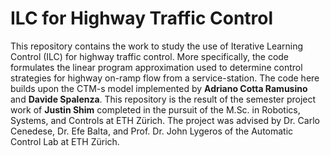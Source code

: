 # ILC for Highway Traffic Control
This repository contains the work to study the use of Iterative Learning Control (ILC) for highway traffic control. 
More specifically, the code formulates the linear program approximation used to determine control strategies for highway on-ramp flow from a service-station. 
The code here builds upon the CTM-s model implemented by **Adriano Cotta Ramusino** and **Davide Spalenza**.
This repository is the result of the semester project work of **Justin Shim** completed in the pursuit of the M.Sc. in Robotics, Systems, and Controls at ETH Zürich.
The project was advised by Dr. Carlo Cenedese, Dr. Efe Balta, and Prof. Dr. John Lygeros of the Automatic Control Lab at ETH Zürich.

[//]: # (# CTM-s)

[//]: # (Python implementation of the CTM-s model in Python, presented by Ph.D. Carlo Cenedese, prof. Michele Cucuzzella et al. in the paper [A Novel Control-Oriented Cell Transmission Model Including Service Stations on Highways]&#40;https://arxiv.org/abs/2205.15115&#41;.    )

[//]: # (The program offers a performance oriented functional implementation to run simulations using the equations of the model. It is object oriented and parallelized.   )

[//]: # (Included in the setup are the genetic algorithm and neural network portions of code needed for optimizing the position of a service station on a highway stretch with the purpose of minimizing the traffic congestion. These are respectively based on [PyGAD]&#40;https://pygad.readthedocs.io/&#41; and [Tensorflow]&#40;https://www.tensorflow.org/&#41;.  )

[//]: # (The project has been created with [PyCharm]&#40;https://www.jetbrains.com/pycharm/&#41;, the folder structure may not suit other IDEs.  )

[//]: # (  )
[//]: # (  )
[//]: # (This repository is the result of the master thesis work of **Adriano Cotta Ramusino** and **Davide Spalenza**.)

